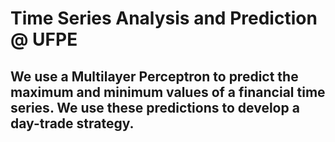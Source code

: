 # Time Series Analysis and Prediction @ UFPE

## We use a Multilayer Perceptron to predict the maximum and minimum values of a financial time series. We use these predictions to develop a day-trade strategy.
